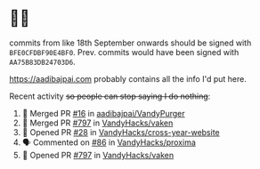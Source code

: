 # 👋🏻
<!--
**aadibajpai/aadibajpai** is a ✨ _special_ ✨ repository because its `README.md` (this file) appears on your GitHub profile.
-->
commits from like 18th September onwards should be signed with `BFE0CFDBF90E4BF0`. Prev. commits would have been signed with `AA75B83DB24703D6`.

https://aadibajpai.com probably contains all the info I'd put here.

Recent activity ~~so people can stop saying I do nothing~~:
<!--START_SECTION:activity-->
1. 🎉 Merged PR [#16](https://github.com/aadibajpai/VandyPurger/pull/16) in [aadibajpai/VandyPurger](https://github.com/aadibajpai/VandyPurger)
2. 🎉 Merged PR [#797](https://github.com/VandyHacks/vaken/pull/797) in [VandyHacks/vaken](https://github.com/VandyHacks/vaken)
3. 💪 Opened PR [#28](https://github.com/VandyHacks/cross-year-website/pull/28) in [VandyHacks/cross-year-website](https://github.com/VandyHacks/cross-year-website)
4. 🗣 Commented on [#86](https://github.com/VandyHacks/proxima/issues/86) in [VandyHacks/proxima](https://github.com/VandyHacks/proxima)
5. 💪 Opened PR [#797](https://github.com/VandyHacks/vaken/pull/797) in [VandyHacks/vaken](https://github.com/VandyHacks/vaken)
<!--END_SECTION:activity-->
